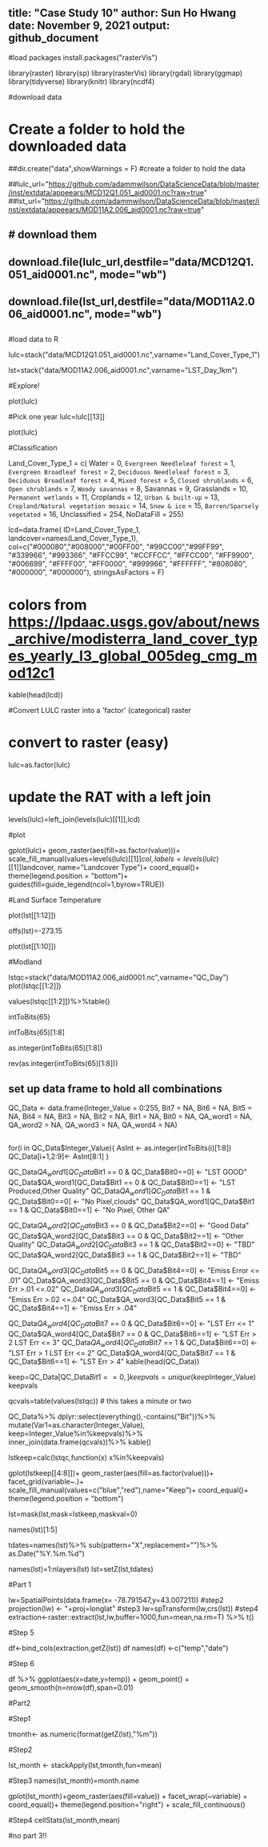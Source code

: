 title: "Case Study 10"
author: Sun Ho Hwang
date: November 9, 2021
output: github_document
---
#load packages
install.packages("rasterVis")

library(raster)
library(sp)
library(rasterVis)
library(rgdal)
library(ggmap)
library(tidyverse)
library(knitr)
library(ncdf4)

#download data

 # Create a folder to hold the downloaded data
##dir.create("data",showWarnings = F) #create a folder to hold the data

##lulc_url="https://github.com/adammwilson/DataScienceData/blob/master/inst/extdata/appeears/MCD12Q1.051_aid0001.nc?raw=true"
##lst_url="https://github.com/adammwilson/DataScienceData/blob/master/inst/extdata/appeears/MOD11A2.006_aid0001.nc?raw=true"
## 
## # download them
## download.file(lulc_url,destfile="data/MCD12Q1.051_aid0001.nc", mode="wb")
## download.file(lst_url,destfile="data/MOD11A2.006_aid0001.nc", mode="wb")
##

#load data to R

lulc=stack("data/MCD12Q1.051_aid0001.nc",varname="Land_Cover_Type_1")

lst=stack("data/MOD11A2.006_aid0001.nc",varname="LST_Day_1km")

#Explore!

plot(lulc)


#Pick one year
lulc=lulc[[13]]

plot(lulc)

#Classification

 Land_Cover_Type_1 = c(
    Water = 0, 
    `Evergreen Needleleaf forest` = 1, 
    `Evergreen Broadleaf forest` = 2,
    `Deciduous Needleleaf forest` = 3, 
    `Deciduous Broadleaf forest` = 4,
    `Mixed forest` = 5, 
    `Closed shrublands` = 6,
    `Open shrublands` = 7,
    `Woody savannas` = 8, 
    Savannas = 9,
    Grasslands = 10,
    `Permanent wetlands` = 11, 
    Croplands = 12,
    `Urban & built-up` = 13,
    `Cropland/Natural vegetation mosaic` = 14, 
    `Snow & ice` = 15,
    `Barren/Sparsely vegetated` = 16, 
    Unclassified = 254,
    NoDataFill = 255)

lcd=data.frame(
  ID=Land_Cover_Type_1,
  landcover=names(Land_Cover_Type_1),
  col=c("#000080","#008000","#00FF00", "#99CC00","#99FF99", "#339966", "#993366", "#FFCC99", "#CCFFCC", "#FFCC00", "#FF9900", "#006699", "#FFFF00", "#FF0000", "#999966", "#FFFFFF", "#808080", "#000000", "#000000"),
  stringsAsFactors = F)


# colors from https://lpdaac.usgs.gov/about/news_archive/modisterra_land_cover_types_yearly_l3_global_005deg_cmg_mod12c1
kable(head(lcd))

#Convert LULC raster into a 'factor' (categorical) raster

# convert to raster (easy)
lulc=as.factor(lulc)

# update the RAT with a left join
levels(lulc)=left_join(levels(lulc)[[1]],lcd)

#plot


gplot(lulc)+
  geom_raster(aes(fill=as.factor(value)))+
  scale_fill_manual(values=levels(lulc)[[1]]$col,
                    labels=levels(lulc)[[1]]$landcover,
                    name="Landcover Type")+
  coord_equal()+
  theme(legend.position = "bottom")+
  guides(fill=guide_legend(ncol=1,byrow=TRUE))
  
  #Land Surface Temperature
  
  plot(lst[[1:12]])
  
  offs(lst)=-273.15
  
  plot(lst[[1:10]])
  
  
  
  #Modland
  
  lstqc=stack("data/MOD11A2.006_aid0001.nc",varname="QC_Day")
plot(lstqc[[1:2]])


values(lstqc[[1:2]])%>%table()  

intToBits(65)  

intToBits(65)[1:8]

as.integer(intToBits(65)[1:8])

rev(as.integer(intToBits(65)[1:8]))


## set up data frame to hold all combinations
QC_Data <- data.frame(Integer_Value = 0:255,
Bit7 = NA, Bit6 = NA, Bit5 = NA, Bit4 = NA,
Bit3 = NA, Bit2 = NA, Bit1 = NA, Bit0 = NA,
QA_word1 = NA, QA_word2 = NA, QA_word3 = NA,
QA_word4 = NA)

## 
for(i in QC_Data$Integer_Value){
AsInt <- as.integer(intToBits(i)[1:8])
QC_Data[i+1,2:9]<- AsInt[8:1]
}

QC_Data$QA_word1[QC_Data$Bit1 == 0 & QC_Data$Bit0==0] <- "LST GOOD"
QC_Data$QA_word1[QC_Data$Bit1 == 0 & QC_Data$Bit0==1] <- "LST Produced,Other Quality"
QC_Data$QA_word1[QC_Data$Bit1 == 1 & QC_Data$Bit0==0] <- "No Pixel,clouds"
QC_Data$QA_word1[QC_Data$Bit1 == 1 & QC_Data$Bit0==1] <- "No Pixel, Other QA"

QC_Data$QA_word2[QC_Data$Bit3 == 0 & QC_Data$Bit2==0] <- "Good Data"
QC_Data$QA_word2[QC_Data$Bit3 == 0 & QC_Data$Bit2==1] <- "Other Quality"
QC_Data$QA_word2[QC_Data$Bit3 == 1 & QC_Data$Bit2==0] <- "TBD"
QC_Data$QA_word2[QC_Data$Bit3 == 1 & QC_Data$Bit2==1] <- "TBD"

QC_Data$QA_word3[QC_Data$Bit5 == 0 & QC_Data$Bit4==0] <- "Emiss Error <= .01"
QC_Data$QA_word3[QC_Data$Bit5 == 0 & QC_Data$Bit4==1] <- "Emiss Err >.01 <=.02"
QC_Data$QA_word3[QC_Data$Bit5 == 1 & QC_Data$Bit4==0] <- "Emiss Err >.02 <=.04"
QC_Data$QA_word3[QC_Data$Bit5 == 1 & QC_Data$Bit4==1] <- "Emiss Err > .04"

QC_Data$QA_word4[QC_Data$Bit7 == 0 & QC_Data$Bit6==0] <- "LST Err <= 1"
QC_Data$QA_word4[QC_Data$Bit7 == 0 & QC_Data$Bit6==1] <- "LST Err > 2 LST Err <= 3"
QC_Data$QA_word4[QC_Data$Bit7 == 1 & QC_Data$Bit6==0] <- "LST Err > 1 LST Err <= 2"
QC_Data$QA_word4[QC_Data$Bit7 == 1 & QC_Data$Bit6==1] <- "LST Err > 4"
kable(head(QC_Data))


keep=QC_Data[QC_Data$Bit1 == 0,]
keepvals=unique(keep$Integer_Value)
keepvals


qcvals=table(values(lstqc))  # this takes a minute or two


QC_Data%>%
  dplyr::select(everything(),-contains("Bit"))%>%
  mutate(Var1=as.character(Integer_Value),
         keep=Integer_Value%in%keepvals)%>%
  inner_join(data.frame(qcvals))%>%
  kable()


lstkeep=calc(lstqc,function(x) x%in%keepvals)

gplot(lstkeep[[4:8]])+
  geom_raster(aes(fill=as.factor(value)))+
  facet_grid(variable~.)+
  scale_fill_manual(values=c("blue","red"),name="Keep")+
  coord_equal()+
  theme(legend.position = "bottom")


lst=mask(lst,mask=lstkeep,maskval=0)


names(lst)[1:5]


tdates=names(lst)%>%
  sub(pattern="X",replacement="")%>%
  as.Date("%Y.%m.%d")

names(lst)=1:nlayers(lst)
lst=setZ(lst,tdates)

#Part 1

lw=SpatialPoints(data.frame(x= -78.791547,y=43.007211))
#step2
projection(lw) <- "+proj=longlat"
#step3
lw=spTransform(lw,crs(lst))
#step4
extraction<-raster::extract(lst,lw,buffer=1000,fun=mean,na.rm=T) %>%
  t()



#Step 5

df<-bind_cols(extraction,getZ(lst))
df
names(df) <-c("temp","date")



#Step 6

df %>%
ggplot(aes(x=date,y=temp)) + geom_point() + geom_smooth(n=nrow(df),span=0.01)



#Part2

#Step1

tmonth<- as.numeric(format(getZ(lst),"%m"))

#Step2

lst_month <- stackApply(lst,tmonth,fun=mean)

#Step3
names(lst_month)=month.name


gplot(lst_month)+geom_raster(aes(fill=value)) + facet_wrap(~variable) + coord_equal()+ theme(legend.position="right") + scale_fill_continuous()

#Step4
cellStats(lst_month,mean)




#no part 3!!